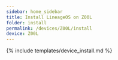 ```yaml
---
sidebar: home_sidebar
title: Install LineageOS on Z00L
folder: install
permalink: /devices/Z00L/install
device: Z00L
---
```

{% include templates/device_install.md %}
